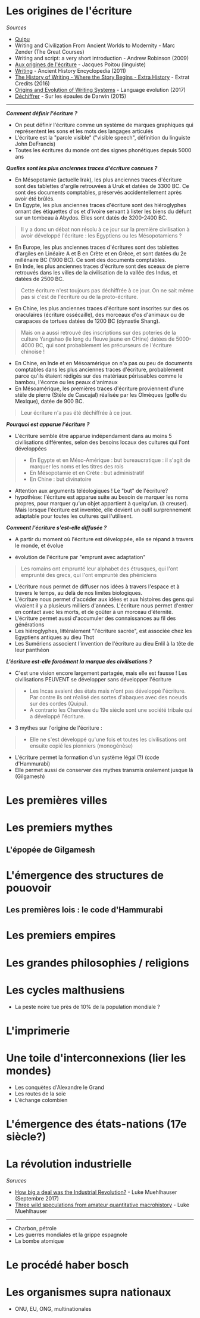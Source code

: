 # Les origines de l'écriture

*Sources*

- [Quipu](https://fr.wikipedia.org/wiki/Quipu)
- Writing and Civilization From Ancient Worlds to Modernity - Marc Zender (The Great Courses)
- Writing and script: a very short introduction - Andrew Robinson (2009)
- [Aux origines de l'écriture](http://j.poitou.free.fr/pro/html/scr/scr-intro.html) - Jacques Poitou (linguiste)
- [Writing](https://www.ancient.eu/writing/) - Ancient History Encyclopedia (2011)
- [The History of Writing - Where the Story Begins - Extra History](https://youtu.be/HyjLt_RGEww) - Extrat Credits (2016)
- [Origins and Evolution of Writing Systems](https://blogs.ntu.edu.sg/hss-language-evolution/wiki/chapter-17/) - Language evolution (2017)
- [Déchiffrer](https://www.franceinter.fr/emissions/sur-les-epaules-de-darwin/sur-les-epaules-de-darwin-06-juin-2015) - Sur les épaules de Darwin (2015)

---

***Comment définir l'écriture ?***
- On peut définir l'écriture comme un système de marques graphiques qui représentent les sons et les mots des langages articulés
- L'écriture est la "parole visible" ("visible speech", définition du linguiste John DeFrancis)
- Toutes les écritures du monde ont des signes phonétiques depuis 5000 ans

***Quelles sont les plus anciennes traces d'écriture connues ?***
- En Mésopotamie (actuelle Irak), les plus anciennes traces d'écriture sont des tablettes d'argile retrouvées à Uruk et datées de 3300 BC. Ce sont des documents comptables, préservés accidentellement après avoir été brûlés.
- En Egypte, les plus anciennes traces d'écriture sont des hiéroglyphes ornant des étiquettes d'os et d'ivoire servant à lister les biens du défunt sur un tombeau à Abydos. Elles sont datés de 3200-2400 BC. 
> Il y a donc un débat non résolu à ce jour sur la première civilisation à avoir développé l'écriture : les Egyptiens ou les Mésopotamiens ?
- En Europe, les plus anciennes traces d'écritures sont des tablettes d'argiles en Linéaire A et B en Crète et en Grèce, et sont datées du 2e millénaire BC (1900 BC). Ce sont des documents comptables.
- En Inde, les plus anciennes traces d'écriture sont des sceaux de pierre retrouvés dans les villes de la civilisation de la vallée des Indus, et datées de 2500 BC. 
> Cette écriture n'est toujours pas déchiffrée à ce jour. On ne sait même pas si c'est de l'écriture ou de la proto-écriture.
- En Chine, les plus anciennes traces d'écriture sont inscrites sur des os oraculaires (écriture ossécaille), des morceaux d'os d'animaux ou de carapaces de tortues datées de 1200 BC (dynastie Shang).
> Mais on a aussi retrouvé des inscriptions sur des poteries de la culture Yangshao (le long du fleuve jaune en CHine) datées de 5000-4000 BC, qui sont probablement les précurseurs de l'écriture chinoise !
- En Chine, en Inde et en Mésoamérique on n'a pas ou peu de documents comptables dans les plus anciennes traces d'écriture, probablement parce qu'ils étaient rédigés sur des matériaux périssables comme le bambou, l'écorce ou les peaux d'animaux
- En Mésoamérique, les premières traces d'écriture proviennent d'une stèle de pierre (Stèle de Cascajal) réalisée par les Olmèques (golfe du Mexique), datée de 900 BC.
> Leur écriture n'a pas été déchiffrée à ce jour.

***Pourquoi est apparue l'écriture ?***
- L'écriture semble être apparue indépendament dans au moins 5 civilisations différentes, selon des besoins locaux des cultures qui l'ont développées
> * En Egypte et en Méso-Amérique : but bureaucratique : il s'agit de marquer les noms et les titres des rois 
> * En Mésopotamie et en Crète : but administratif
> * En Chine : but divinatoire
- Attention aux arguments téléologiques ! Le "but" de l'écriture?
- hypothèse: l'écriture est apparue suite au besoin de marquer les noms propres, pour marquer qu'un objet appartient à quelqu'un. (à creuser). Mais lorsque l'écriture est inventée, elle devient un outil surprennement adaptable pour toutes les cultures qui l'utilisent.

***Comment l'écriture s'est-elle diffusée ?***
- A partir du moment où l'écriture est développée, elle se répand à travers le monde, et évolue 

- évolution de l'écriture par "emprunt avec adaptation"
> Les romains ont emprunté leur alphabet des étrusques, qui l'ont emprunté des grecs, qui l'ont emprunté des phéniciens
- L'écriture nous permet de diffuser nos idées à travers l'espace et à travers le temps, au delà de nos limites biologiques.
- L'écriture nous permet d'accéder aux idées et aux histoires des gens qui vivaient il y a plusieurs milliers d'années. L'écriture nous permet d'entrer en contact avec les morts, et de goûter à un morceau d'éternité.
- L'écriture permet aussi d'accumuler des connaissances au fil des générations
- Les hiéroglyphes, littéralement "l'écriture sacrée", est associée chez les Egyptiens antiques au dieu Thot
- Les Sumériens associent l'invention de l'écriture au dieu Enlil à la tête de leur panthéon

***L'écriture est-elle forcément la marque des civilisations ?***
- C'est une vision encore largement partagée, mais elle est fausse ! Les civilisations PEUVENT se développer sans développer l'écriture
> * Les Incas avaient des états mais n'ont pas développé l'écriture. Par contre ils ont réalisé des sortes d'abaques avec des noeuds sur des cordes (Quipu).
> * A contrario les Cherokee du 19e siècle sont une société tribale qui a développé l'écriture. 

- 3 mythes sur l'origine de l'écriture :
> * Elle ne s'est développé qu'une fois et toutes les civilisations ont ensuite copié les pionniers (monogénèse) 
- L'écriture permet la formation d'un système légal (?) (code d'Hammurabi)
- Elle permet aussi de conserver des mythes transmis oralement jusque là (Gilgamesh)

# Les premières villes

# Les premiers mythes

## L'épopée de Gilgamesh

# L'émergence des structures de pouovoir

## Les premières lois : le code d'Hammurabi

# Les premiers empires

# Les grandes philosophies / religions

# Les cycles malthusiens

- La peste noire tue près de 10% de la population mondiale ?

# L'imprimerie

# Une toile d'interconnexions (lier les mondes)

- Les conquètes d'Alexandre le Grand
- Les routes de la soie 
- L'échange colombien

# L'émergence des états-nations (17e siècle?)

# La révolution industrielle

*Soruces*

- [How big a deal was the Industrial Revolution?](http://lukemuehlhauser.com/industrial-revolution/) - Luke Muehlhauser (Septembre 2017)
- [Three wild speculations from amateur quantitative macrohistory](http://lukemuehlhauser.com/three-wild-speculations-from-amateur-quantitative-macrohistory/) - Luke Muehlhauser

---

- Charbon, pétrole
- Les guerres mondiales et la grippe espagnole
- La bombe atomique

# Le procédé haber bosch

# Les organismes supra nationaux

- ONU, EU, ONG, multinationales
